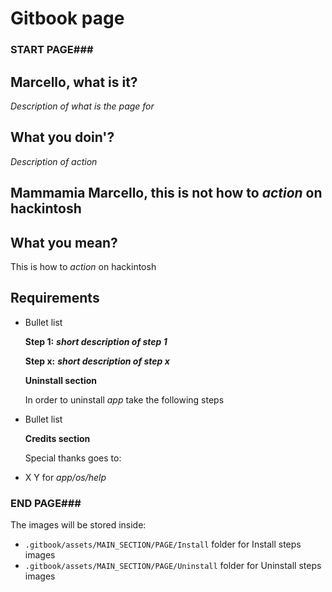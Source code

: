 # Gitbook page

### START PAGE\#\#\#

## Marcello, what is it?

_Description of what is the page for_

## What you doin'?

_Description of action_

## Mammamia Marcello, this is not how to _action_ on hackintosh

## What you mean?

This is how to _action_ on hackintosh

## Requirements

* Bullet list

  **Step 1:** _**short description of step 1**_

  **Step x:** _**short description of step x**_

  **Uninstall section**

  In order to uninstall _app_ take the following steps

* Bullet list

  **Credits section**

  Special thanks goes to:

* X Y for _app/os/help_

### END PAGE\#\#\#

The images will be stored inside:

* `.gitbook/assets/MAIN_SECTION/PAGE/Install` folder for Install steps images
* `.gitbook/assets/MAIN_SECTION/PAGE/Uninstall` folder for Uninstall steps images

